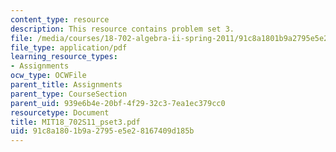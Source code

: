 ```yaml
---
content_type: resource
description: This resource contains problem set 3.
file: /media/courses/18-702-algebra-ii-spring-2011/91c8a1801b9a2795e5e28167409d185b_MIT18_702S11_pset3.pdf
file_type: application/pdf
learning_resource_types:
- Assignments
ocw_type: OCWFile
parent_title: Assignments
parent_type: CourseSection
parent_uid: 939e6b4e-20bf-4f29-32c3-7ea1ec379cc0
resourcetype: Document
title: MIT18_702S11_pset3.pdf
uid: 91c8a180-1b9a-2795-e5e2-8167409d185b
---
```


